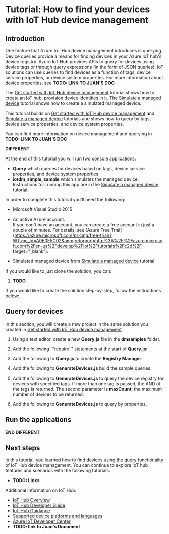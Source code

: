 <properties
	pageTitle="Find your devices with Azure IoT Hub device management | Microsoft Azure"
	description="Follow this tutorial to learn how to find your devices using Azure IoT Hub device management with C#."
	services="iot-hub"
	documentationCenter=".net"
	authors="ellenfosborne"
	manager="timlt"
	editor=""/>

<tags
     ms.service="iot-hub"
     ms.devlang="dotnet"
     ms.topic="article"
     ms.tgt_pltfrm="na"
     ms.workload="na"
     ms.date="04/06/2016"
     ms.author="elfarber"/>

# Tutorial: How to find your devices with IoT Hub device management

## Introduction

One feature that Azure IoT Hub device management introduces is querying. Device queries provide a means for finding devices in your Azure IoT hub's device registry.  Azure IoT Hub provides APIs to query for devices using device tags or through query expressions (in the form of JSON queries).  IoT solutions can use queries to find devices as a function of tags, device service properties, or device system properties. For more information about device properties, see **TODO: LINK TO JUAN'S DOC**

The [Get started with IoT Hub device management] tutorial shows how to create an IoT hub, provision device identities in it. The [Simulate a managed device] tutorial shows how to create a simulated managed device.

This tutorial builds on [Get started with IoT Hub device management] and [Simulate a managed device] tutorials and shows how to query by tags, device service properties, and device system properties.

You can find more information on device management and querying in **TODO: LINK TO JUAN'S DOC**

**DIFFERENT**

At the end of this tutorial you will run two console applications:

* **Query** which queries for devices based on tags, device service properties, and device system properties.
* **iotdm_simple_sample** which simulates the managed device. Instructions for running this app are in the [Simulate a managed device] tutorial.

In order to complete this tutorial you'll need the following:

+ Microsoft Visual Studio 2015

+ An active Azure account. <br/>If you don't have an account, you can create a free account in just a couple of minutes. For details, see [Azure Free Trial](https://azure.microsoft.com/pricing/free-trial/?WT.mc_id=A0E0E5C02&amp;returnurl=http%3A%2F%2Fazure.microsoft.com%2Fen-us%2Fdevelop%2Fiot%2Ftutorials%2Fc2d%2F target="_blank").

+ Simulated managed device from [Simulate a managed device] tutorial

If you would like to just clone the solution, you can:

1. **TODO**

If you would like to create the solution step-by-step, follow the instructions below:

## Query for devices
In this section, you will create a new project in the same solution you created in [Get started with IoT Hub device management].

1. Using a text editor, create a new **Query.js** file in the **dmsamples** folder.

4. Add the following '''require''' statements at the start of **Query.js**:

5. Add the following to **Query.js** to create the **Registry Manager**.

6. Add the following to **GenerateDevices.js** build the sample queries.

7. Add the following to **GenerateDevices.js** to query the device registry for devices with specified tags. If more than one tag is passed, the AND of the tags is returned. The second parameter is **maxCount**, the maximum number of devices to be returned.

8. Add the following to **GenerateDevices.js** to query by properties.

## Run the applications

**END DIFFERENT**

## Next steps

In this tutorial, you learned how to find devices using the query functionality of IoT Hub device management.  You can continue to explore IoT hub features and scenarios with the following tutorials:

- **TODO: Links**

Additional information on IoT Hub:

* [IoT Hub Overview]
* [IoT Hub Developer Guide]
* [IoT Hub Guidance]
* [Supported device platforms and languages][Supported devices]
* [Azure IoT Developer Center]
* **TODO: link to Juan's Document**

<!-- Images. -->
[1]: ./media/iot-hub-csharp-csharp-dm-query/query1.png
[2]: ./media/iot-hub-csharp-csharp-dm-query/query2.png

<!-- Links -->

[Get started with IoT Hub]: iot-hub-csharp-csharp-getstarted.md

[IoT Hub Developer Guide - C2D]: iot-hub-devguide.md#c2d

[Azure portal]: https://portal.azure.com/

[Send Cloud-to-Device messages with IoT Hub]: iot-hub-csharp-csharp-c2d.md
[Process Device-to-Cloud messages]: iot-hub-csharp-csharp-process-d2c.md
[Uploading files from devices]: iot-hub-csharp-csharp-file-upload.md

[IoT Hub Overview]: iot-hub-what-is-iot-hub.md
[IoT Hub Guidance]: iot-hub-guidance.md
[IoT Hub Developer Guide]: iot-hub-devguide.md
[IoT Hub Supported Devices]: iot-hub-supported-devices.md
[Get started with IoT Hub device management]: TODO
[Simulate a managed device]: TODO
[Supported devices]: https://github.com/Azure/azure-iot-sdks/blob/master/doc/tested_configurations.md
[Azure IoT Developer Center]: http://www.azure.com/develop/iot
